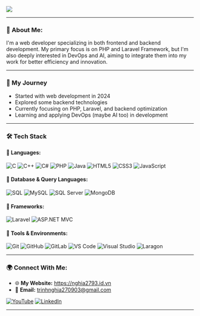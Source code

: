 <img src="https://i.pinimg.com/originals/0d/27/e0/0d27e04e0c6b197c32ebc61207276189.gif" />

---

### 🚀 **About Me:**

<p>
  I'm a web developer specializing in both frontend and backend development. 
  My primary focus is on PHP and Laravel Framework, but I'm also deeply interested in DevOps and AI, aiming to integrate them into my work for better efficiency and innovation.
</p>

---

### 📌 My Journey
- Started with web development in 2024
- Explored some backend technologies
- Currently focusing on PHP, Laravel, and backend optimization
- Learning and applying DevOps (maybe AI too) in development
  
---

### 🛠️ Tech Stack
#### 🔹 Languages:
![C](https://img.shields.io/badge/C-%2300599C.svg?style=for-the-badge&logo=c&logoColor=white)
![C++](https://img.shields.io/badge/C++-%2300599C.svg?style=for-the-badge&logo=c%2B%2B&logoColor=white)
![C#](https://img.shields.io/badge/C%23-%23239120.svg?style=for-the-badge&logo=c-sharp&logoColor=white)
![PHP](https://img.shields.io/badge/PHP-%23777BB4.svg?style=for-the-badge&logo=php&logoColor=white)
![Java](https://img.shields.io/badge/Java-%23ED8B00.svg?style=for-the-badge&logo=openjdk&logoColor=white)
![HTML5](https://img.shields.io/badge/HTML5-%23E34F26.svg?style=for-the-badge&logo=html5&logoColor=white)
![CSS3](https://img.shields.io/badge/CSS3-%231572B6.svg?style=for-the-badge&logo=css3&logoColor=white)
![JavaScript](https://img.shields.io/badge/JavaScript-%23F7DF1E.svg?style=for-the-badge&logo=javascript&logoColor=black)

#### 🔹 Database & Query Languages:
![SQL](https://img.shields.io/badge/SQL-%23007ACC.svg?style=for-the-badge&logo=sqlite&logoColor=white)
![MySQL](https://img.shields.io/badge/MySQL-%2300f.svg?style=for-the-badge&logo=mysql&logoColor=white)
![SQL Server](https://img.shields.io/badge/SQL%20Server-%23CC2927.svg?style=for-the-badge&logo=microsoft-sql-server&logoColor=white)
![MongoDB](https://img.shields.io/badge/MongoDB-%2347A248.svg?style=for-the-badge&logo=mongodb&logoColor=white)

#### 🔹 Frameworks:
![Laravel](https://img.shields.io/badge/Laravel-%23FF2D20.svg?style=for-the-badge&logo=laravel&logoColor=white)
![ASP.NET MVC](https://img.shields.io/badge/ASP.NET%20MVC-%230078D7.svg?style=for-the-badge&logo=dotnet&logoColor=white)

#### 🔹 Tools & Environments:
![Git](https://img.shields.io/badge/Git-%23F05033.svg?style=for-the-badge&logo=git&logoColor=white)
![GitHub](https://img.shields.io/badge/GitHub-100000?style=for-the-badge&logo=github&logoColor=white)
![GitLab](https://img.shields.io/badge/GitLab-FC6D26?style=for-the-badge&logo=gitlab&logoColor=white)
![VS Code](https://img.shields.io/badge/VS%20Code-%23007ACC.svg?style=for-the-badge&logo=visual-studio-code&logoColor=white)
![Visual Studio](https://img.shields.io/badge/Visual%20Studio-%235C2D91.svg?style=for-the-badge&logo=visual-studio&logoColor=white)
![Laragon](https://img.shields.io/badge/Laragon-%23007ACC.svg?style=for-the-badge&logo=windows-terminal&logoColor=white)

---

### 🌍 **Connect With Me:**  
- 🌐 **My Website:** https://nghia2793.id.vn
- 📧 **Email:** trinhnghia270903@gmail.com

[![YouTube](https://img.shields.io/badge/YouTube-red?style=for-the-badge&logo=youtube)](https://www.youtube.com/@trinhhuunghia.2709)  [![LinkedIn](https://img.shields.io/badge/LinkedIn-blue?style=for-the-badge&logo=linkedin)](https://www.linkedin.com/in/ngh%C4%A9a-tr%E1%BB%8Bnh-h%E1%BB%AFu-b1b498335/)  

---
